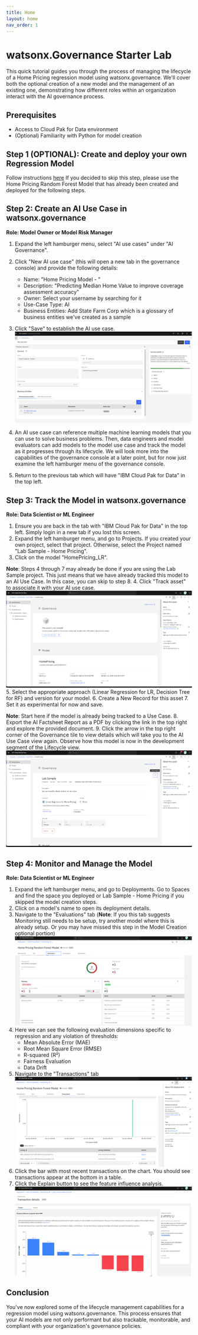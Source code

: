 ```yaml
---
title: Home
layout: home
nav_order: 1
---
```


# watsonx.Governance Starter Lab

This quick tutorial guides you through the process of managing the lifecycle of a Home Pricing regression model using watsonx.governance. We'll cover both the optional creation of a new model and the management of an existing one, demonstrating how different roles within an organization interact with the AI governance process.

## Prerequisites

- Access to Cloud Pak for Data environment
- (Optional) Familiarity with Python for model creation

## Step 1 (OPTIONAL): Create and deploy your own Regression Model
Follow instructions [here](https://ashwinpo.github.io/watsonx-gov-lab/docs/Creating-a-Model.html)
If you decided to skip this step, please use the Home Pricing Random Forest Model that has already been created and deployed for the following steps.

## Step 2: Create an AI Use Case in watsonx.governance

**Role: Model Owner or Model Risk Manager**

1. Expand the left hamburger menu, select "AI use cases" under "AI Governance".
2. Click "New AI use case" (this will open a new tab in the governance console) and provide the following details:
   - Name: "Home Pricing Model - <Your Name>"
   - Description: "Predicting Median Home Value to improve coverage assessment accuracy"
   - Owner: Select your username by searching for it
   - Use-Case Type: AI
   - Business Entities: Add State Farm Corp which is a glossary of business entities we've created as a sample
     
3. Click "Save" to establish the AI use case.
![New AI Use Case](./assets/New_AI_Use_Case.png)

4. An AI use case can reference multiple machine learning models that you can use to solve business problems. Then, data engineers and model evaluators can add models to the model use case and track the model as it progresses through its lifecycle. We will look more into the capabilities of the governance console at a later point, but for now just examine the left hamburger menu of the governance console.
5. Return to the previous tab which will have "IBM Cloud Pak for Data" in the top left.



## Step 3: Track the Model in watsonx.governance

**Role: Data Scientist or ML Engineer**

1. Ensure you are back in the tab with "IBM Cloud Pak for Data" in the top left. Simply login in a new tab if you lost this screen.
2. Expand the left hamburger menu, and go to Projects. If you created your own project, select that project. Otherwise, select the Project named "Lab Sample - Home Pricing".
3. Click on the model "HomePricing_LR".

**Note**: Steps 4 through 7 may already be done if you are using the Lab Sample project. This just means that we have already tracked this model to an AI Use Case. In this case, you can skip to step 8.
4. Click "Track asset" to associate it with your AI use case.
![Track Model](./assets/AI_fact_not_tracked.png)
5. Select the appropriate approach (Linear Regression for LR, Decision Tree for RF) and version for your model.
6. Create a New Record for this asset
7. Set it as experimental for now and save.

**Note**: Start here if the model is already being tracked to a Use Case.
8. Export the AI Factsheet Report as a PDF by clicking the link in the top right and explore the provided document.
9. Click the arrow in the top right corner of the Governance tile to view details which will take you to the AI Use Case view again. Observe how this model is now in the development segment of the Lifecycle view.
![Factsheet_view](./assets/AI_fact_view_details.png)   

## Step 4: Monitor and Manage the Model

**Role: Data Scientist or ML Engineer**

1. Expand the left hamburger menu, and go to Deployments. Go to Spaces and find the space you deployed or Lab Sample - Home Pricing if you skipped the model creation steps.
2. Click on a model's name to open its deployment details.
3. Navigate to the "Evaluations" tab (**Note**: If you this tab suggests Monitoring still needs to be setup, try another model where this is already setup. Or you may have missed this step in the Model Creation optional portion)
![ModelMonitoring](./assets/ModelMonitoring.png)   
4. Here we can see the following evaluation dimensions specific to regression and any violation of thresholds:
   - Mean Absolute Error (MAE)
   - Root Mean Square Error (RMSE)
   - R-squared (R²)
   - Fairness Evaluation
   - Data Drift
5. Navigate to the "Transactions" tab
![Transactions](./assets/Transactions.png) 
6. Click the bar with most recent transactions on the chart. You should see transactions appear at the bottom in a table.
7. Click the Explain button to see the feature influence analysis.
![ExplainTransaction](./assets/ExplainTransaction.png) 

## Conclusion

You've now explored some of the lifecycle management capabilities for a regression model using watsonx.governance. This process ensures that your AI models are not only performant but also trackable, monitorable, and compliant with your organization's governance policies.


